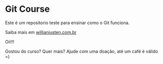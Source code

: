# Git Course

Este é um repositorio teste para ensinar como o Git funciona.

Saiba mais em [willianjusten.com.br](https://willianjusten.com.bri)

Oii!!!

Gostou do curso? Quer mais? Ajude com uma doação, até um café é válido =)
